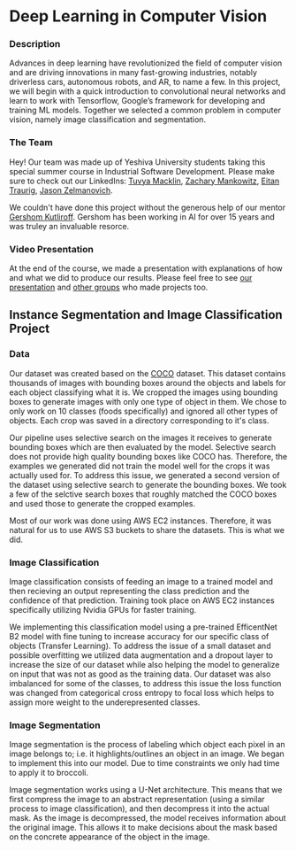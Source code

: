 # Deep Learning in Computer Vision
### Description
Advances in deep learning have revolutionized the field of computer vision and are driving innovations in many fast-growing industries, notably driverless cars, autonomous robots, and AR, to name a few. In this project, we will begin with a quick introduction to convolutional neural networks and learn to work with Tensorflow, Google’s framework for developing and training ML models. Together we selected a common problem in computer vision, namely image classification and segmentation.

### The Team
Hey! Our team was made up of Yeshiva University students taking this special summer course in Industrial Software Development. Please make sure to check out our LinkedIns: [Tuvya Macklin](https://www.linkedin.com/in/tuvyamacklin/), [Zachary Mankowitz](https://www.linkedin.com/in/zachary-mankowitz-a4a11324a/), [Eitan Traurig](https://www.linkedin.com/in/eitan-traurig-3332b2261/), [Jason Zelmanovich](https://www.linkedin.com/in/jasonzel/).

We couldn't have done this project without the generous help of our mentor [Gershom Kutliroff](https://www.linkedin.com/in/gershom-kutliroff-9a89611/). Gershom has been working in AI for over 15 years and was truley an invaluable resorce.

### Video Presentation
At the end of the course, we made a presentation with explanations of how and what we did to produce our results. Please feel free to see [our presentation](https://www.youtube.com/watch?v=JzgG1tagBnc) and [other groups](https://sacknovi.github.io/summer-2023/projects/teams.html#AI-1) who made projects too.

## Instance Segmentation and Image Classification Project
### Data
Our dataset was created based on the [COCO](https://cocodataset.org/#home) dataset. This dataset contains thousands of images with bounding boxes around the objects and labels for each object classifying what it is. We cropped the images using bounding boxes to generate images with only one type of object in them. We chose to only work on 10 classes (foods specifically) and ignored all other types of objects. Each crop was saved in a directory corresponding to it's class.

Our pipeline uses selective search on the images it receives to generate bounding boxes which are then evaluated by the model. Selective search does not provide high quality bounding boxes like COCO has. Therefore, the examples we generated did not train the model well for the crops it was actually used for. To address this issue, we generated a second version of the dataset using selective search to generate the bounding boxes. We took a few of the selctive search boxes that roughly matched the COCO boxes and used those to generate the cropped examples.

Most of our work was done using AWS EC2 instances. Therefore, it was natural for us to use AWS S3 buckets to share the datasets. This is what we did.

### Image Classification
Image classification consists of feeding an image to a trained model and then recieving an output representing the class prediction and the confidence of that prediction. Training took place on AWS EC2 instances specifically utilizing Nvidia GPUs for faster training.

We implementing this classification model using a pre-trained EfficentNet B2 model with fine tuning to increase accuracy for our specific class of objects (Transfer Learning). To address the issue of a small dataset and possible overfitting we utilized data augmentation and a dropout layer to increase the size of our dataset while also helping the model to generalize on input that was not as good as the training data. Our dataset was also imbalanced for some of the classes, to address this issue the loss function was changed from categorical cross entropy to focal loss which helps to assign more weight to the underepresented classes.

### Image Segmentation
Image segmentation is the process of labeling which object each pixel in an image belongs to; i.e. it highlights/outlines an object in an image. We began to implement this into our model. Due to time constraints we only had time to apply it to broccoli.

Image segmentation works using a U-Net architecture. This means that we first compress the image to an abstract representation (using a similar process to image classification), and then decompress it into the actual mask. As the image is decompressed, the model receives information about the original image. This allows it to make decisions about the mask based on the concrete appearance of the object in the image.
